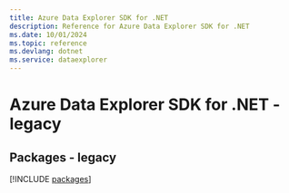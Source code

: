 ```yaml
---
title: Azure Data Explorer SDK for .NET
description: Reference for Azure Data Explorer SDK for .NET
ms.date: 10/01/2024
ms.topic: reference
ms.devlang: dotnet
ms.service: dataexplorer
---
```

# Azure Data Explorer SDK for .NET - legacy
## Packages - legacy
[!INCLUDE [packages](data-explorer-index.md)]